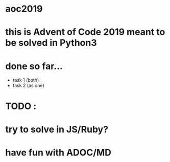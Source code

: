 # aoc2019

# this is Advent of Code 2019 meant to be solved in Python3
# done so far...
* task 1 (both)
* task 2 (as one)

# TODO :
# try to solve in JS/Ruby?
# have fun with ADOC/MD


